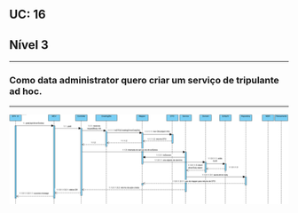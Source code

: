 ## **UC: 16**
## Nível 3
-----------------------
### Como data administrator quero criar um serviço de tripulante ad hoc.


-----------------------
![UC: 16](UC16.png)